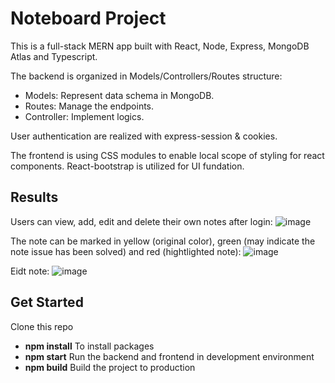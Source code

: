 # Noteboard Project
This is a full-stack MERN app built with React, Node, Express, MongoDB Atlas and Typescript.

The backend is organized in Models/Controllers/Routes structure:
- Models: Represent data schema in MongoDB.
- Routes: Manage the endpoints.
- Controller: Implement logics.

User authentication are realized with express-session & cookies.

The frontend is using CSS modules to enable local scope of styling for react components.
React-bootstrap is utilized for UI fundation.

## Results

Users can view, add, edit and delete their own notes after login:
![image](https://github.com/erixnL/noteboard-mern-project/assets/96608889/edf6510b-f796-48b6-8e9a-b018c1cd4944)

The note can be marked in yellow (original color), green (may indicate the note issue has been solved) and red (hightlighted note):
![image](https://github.com/erixnL/noteboard-mern-project/assets/96608889/19b537ee-af84-44e8-b0d2-bb7943931caf)

Eidt note:
![image](https://github.com/erixnL/noteboard-mern-project/assets/96608889/65ff879c-e01b-4a75-8927-1feafc91fe1b)


## Get Started

Clone this repo
- **npm install** To install packages
- **npm start** Run the backend and frontend in development environment
- **npm build** Build the project to production



